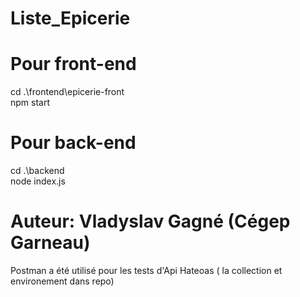 # Liste_Epicerie
# Pour  front-end 
cd .\frontend\epicerie-front\
npm start
# Pour  back-end 
cd .\backend\
node index.js
# Auteur: Vladyslav Gagné (Cégep Garneau)
Postman a été utilisé pour les tests d'Api Hateoas ( la collection et environement dans repo)
